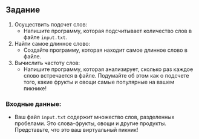 ## Задание
1. Осуществить подсчет слов:
   * Напишите программу, которая подсчитывает количество слов в
   файле `input.txt`.
2. Найти самое длинное слово:
   * Создайте программу, которая находит самое длинное слово в
   файле.
3. Вычислить частоту слов:
   * Напишите программу, которая анализирует, сколько раз каждое
   слово встречается в файле. Подумайте об этом как о подсчете того,
   какие фрукты и овощи самые популярные на вашем пикнике! 

### Входные данные:
* Ваш файл `input.txt` содержит множество слов, разделенных
пробелами. Это слова-фрукты, овощи и другие продукты.
Представьте, что это ваш виртуальный пикник! 

